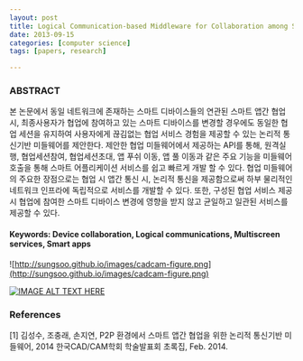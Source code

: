 ```yaml
---
layout: post
title: Logical Communication-based Middleware for Collaboration among Smart Apps in P2P Network Environments
date: 2013-09-15
categories: [computer science]
tags: [papers, research]

---
```

### ABSTRACT

본 논문에서 동일 네트워크에 존재하는 스마트 디바이스들의 연관된 스마트 앱간 협업 시, 최종사용자가 협업에 참여하고 있는 스마트 디바이스를 변경할 경우에도 동일한 협업 세션을 유지하여 사용자에게 끊김없는 협업 서비스 경험을 제공할 수 있는 논리적 통신기반 미들웨어를 제안한다. 제안한 협업 미들웨어에서 제공하는 API를 통해, 원격실행, 협업세션참여, 협업세션초대, 앱 푸쉬 이동, 앱 풀 이동과 같은 주요 기능을 미들웨어 호출을 통해 스마트 어플리케이션 서비스를 쉽고 빠르게 개발 할 수 있다. 협업 미들웨어의 주요한 장점으로는 협업 시 앱간 통신 시, 논리적 통신을 제공함으로써 하부 물리적인 네트워크 인프라에 독립적으로 서비스를 개발할 수 있다. 또한, 구성된 협업 서비스 제공시 협업에 참여한 스마트 디바이스 변경에 영향을 받지 않고 균일하고 일관된 서비스를 제공할 수 있다.

#### Keywords: Device collaboration, Logical communications, Multiscreen services, Smart apps

![http://sungsoo.github.io/images/cadcam-figure.png](http://sungsoo.github.io/images/cadcam-figure.png)

[![IMAGE ALT TEXT HERE](http://img.youtube.com/vi/YOUTUBE_VIDEO_ID_HERE/0.jpg)](http://www.youtube.com/watch?v=MIy_EMMUXvg&feature=youtu.be)

### References
[1] 김성수, 조충래, 손지연, P2P 환경에서 스마트 앱간 협업을 위한 논리적 통신기반 미들웨어, 2014 한국CAD/CAM학회 학술발표회 초록집, Feb. 2014. 